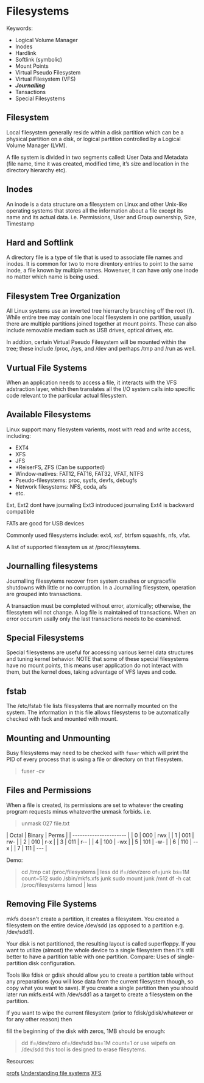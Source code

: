# Filesystems

Keywords:
- Logical Volume Manager
- Inodes
- Hardlink
- Softlink (symbolic)
- Mount Points
- Virtual Pseudo Filesystem
- Virtual Filesystem (VFS)
- ***Journalling*** 
- Tansactions
- Special Filesystems

## Filesystem

Local filesystem generally reside within a disk partition which can be a
physical partition on a disk, or logical partition controlled by a Logical
Volume Manager (LVM).

A file system is divided in two segments called: User Data and Metadata (file name, time it was created, modified time, it’s size and location in the directory hierarchy etc).

## Inodes

An inode is a data structure on a filesystem on Linux and other Unix-like
operating systems that stores all the information about a file except its name
and its actual data. i.e. Permissions, User and Group ownership, Size, Timestamp

## Hard and Softlink

A directory file is a type of file that is used to associate file names and
inodes. It is common for two to more direntory entries to point to the same inode,
a file known by multiple names. Howenver, it can have only one inode no matter
which name is being used.

## Filesystem Tree Organization

All Linux systems use an inverted tree hierrarchy branching off the root (/).
While entire tree may contain one local filesystem in one partition, usually there
are multiple partitions joined together at mount points. These can also include
removable mediam such as USB drives, optical drives, etc.

In addtion, certain Virtual Pseudo Filesystem will be mounted within the tree;
these include /proc, /sys, and /dev and perhaps /tmp and /run as well.

## Vurtual File Systems

When an application needs to access a file, it interacts with the VFS adstraction
layer, which then translates all the I/O system calls into specific code relevant
to the particular actual filesystem.

## Available Filesystems

Linux support many filesystem varients, most with read and write access, including:

- EXT4
- XFS
- JFS
- *ReiserFS, ZFS (Can be supported)
- Window-natives: FAT12, FAT16, FAT32, VFAT, NTFS
- Pseudo-filesystems: proc, sysfs, devfs, debugfs
- Network filesystems: NFS, coda, afs
- etc.

Ext, Ext2 dont have journaling
Ext3 introduced journaling
Ext4 is backward compatible

FATs are good for USB devices

Commonly used filesystems include: ext4, xsf, btrfsm squashfs, nfs, vfat.

A list of supported filessytem us at /proc/filessytems.

## Journalling filesystems

Journalling filessytems recover from system crashes or ungracefile shutdowns with
little or no corruption. In a Journalling filesystem, operation are grouped into
transactions.

A transaction must be completed without error, atomically; otherwise, the filessytem
will not change. A log file is maintained of transactions. When an error occursm
usally only the last transactions needs to be examined.

## Special Filesystems

Special filesystems are useful for accessing various kernel data structures and
tuning kernel behavior. NOTE that some of these special filesystems have no
mount points, this means user application do not interact with them, but the kernel
does, taking advantage of VFS layes and code.

## fstab

The /etc/fstab file lists filesystems that are normally mounted on the system.
The information in this file allows filesystems to be automatically checked with
fsck and mounted with mount.

## Mounting and Unmounting

Busy filesystems may need to be checked with `fuser` which will print the PID
of every process that is using a file or directory on that filesystem.
> fuser -cv <mounpoint>

## Files and Permissions

When a file is created, its permissions are set to whatever the creating program
requests minus whateverthe unmask forbids. i.e.
> unmask 027 file.txt

| Octal | Binary | Perms |
| ---------------------- |
|   0   |   000  |  rwx  |
|   1   |   001  |  rw-  |
|   2   |   010  |  r-x  |
|   3   |   011  |  r--  |
|   4   |   100  |  -wx  |
|   5   |   101  |  -w-  |
|   6   |   110  |  --x  |
|   7   |   111  |  ---  |

Demo:
> cd /tmp
> cat /proc/filesystems | less
> dd if=/dev/zero of=junk bs=1M count=512
> sudo /sbin/mkfs.xfs junk
> sudo mount junk /mnt
> df -h
> cat /proc/filesystems
> lsmod | less

## Removing File Systems

mkfs doesn't create a partition, it creates a filesystem. You created a filesystem on the entire device /dev/sdd (as opposed to a partition e.g. /dev/sdd1).

Your disk is not partitioned, the resulting layout is called superfloppy. If you want to utilize (almost) the whole device to a single filesystem then it's still better to have a partition table with one partition. Compare: Uses of single-partition disk configuration.

Tools like fdisk or gdisk should allow you to create a partition table without any preparations (you will lose data from the current filesystem though, so copy what you want to save). If you create a single partition then you should later run mkfs.ext4 with /dev/sdd1 as a target to create a filesystem on the partition.

If you want to wipe the current filesystem (prior to fdisk/gdisk/whatever or for any other reason) then

fill the beginning of the disk with zeros, 1MB should be enough:

> dd if=/dev/zero of=/dev/sdd bs=1M count=1
or use 
> wipefs on /dev/sdd
this tool is designed to erase filesytems.

Resources:

[profs](https://en.wikipedia.org/wiki/Procfs)
[Understanding file systems](https://www.ufsexplorer.com/articles/file-systems-basics.php)
[XFS](http://landoflinux.com/linux_xfs_filesystem_introduction.html)
